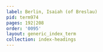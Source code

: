 ```yaml
---
label: Berlin, Isaiah (of Breslau)
pid: term974
pages: 192|208
order: '0095'
layout: generic_index_term
collection: index-headings
---
```

